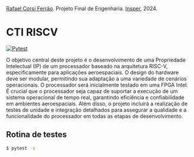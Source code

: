 [Rafael Corsi Ferrão](http://lattes.cnpq.br/4775677284462845). Projeto Final de Engenharia. [Insper](https://github.com/Insper), 2024.

# CTI RISCV

[![Pytest](https://github.com/pfeinsper/24a-CTI-RISCV/actions/workflows/pytest.yml/badge.svg?branch=main)](https://github.com/pfeinsper/24a-CTI-RISCV/actions/workflows/pytest.yml)

O objetivo central deste projeto é o desenvolvimento de uma Propriedade
Intelectual (IP) de um processador baseado na arquitetura RISC-V,
especificamente para aplicações aeroespaciais. O design do hardware deve ser
modular, permitindo sua adaptação a uma variedade de cenários operacionais. O
processador será inicialmente testado em uma FPGA Intel. É crucial que o
processador seja capaz de suportar a execução de um sistema operacional de tempo
real, garantindo eficiência e confiabilidade em ambientes aeroespaciais. Além
disso, o projeto incluirá a realização de testes de unidade e integração
detalhados para assegurar a qualidade e a funcionalidade do processador em todas
as etapas de desenvolvimento.

## Rotina de testes

```bash
$ pytest -s
```
